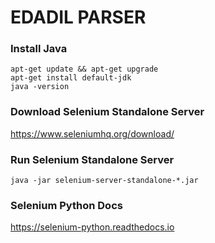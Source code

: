 # EDADIL PARSER

### Install Java
```
apt-get update && apt-get upgrade
apt-get install default-jdk
java -version
```

### Download Selenium Standalone Server
https://www.seleniumhq.org/download/

### Run Selenium Standalone Server
```
java -jar selenium-server-standalone-*.jar
```

### Selenium Python Docs
https://selenium-python.readthedocs.io
